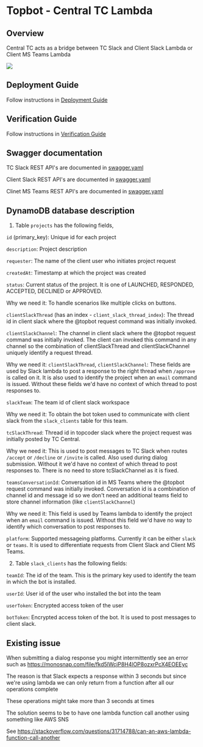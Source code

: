 # Topbot - Central TC Lambda

## Overview

Central TC acts as a bridge between TC Slack and Client Slack Lambda or Client MS Teams Lambda

![](docs/tc-slack/images/architecture.png)

## Deployment Guide

Follow instructions in [Deployment Guide](docs/DeploymentGuide.md)

## Verification Guide

Follow instructions in [Verification Guide](docs/VerificationGuide.md)

## Swagger documentation

TC Slack REST API's are documented in [swagger.yaml](docs/tc-slack/swagger/swagger.yaml)

Client Slack REST API's are documented in [swagger.yaml](docs/client-slack/swagger/swagger.yaml)

Clinet MS Teams REST API's are documented in [swagger.yaml](docs/client-teams/swagger/swagger.yaml)

## DynamoDB database description

1. Table `projects` has the following fields,

`id` (primary_key): Unique id for each project

`description`: Project description

`requester`: The name of the client user who initiates project request

`createdAt`: Timestamp at which the project was created

`status`: Current status of the project. It is one of LAUNCHED, RESPONDED, ACCEPTED, DECLINED or APPROVED. 

Why we need it: To handle scenarios like multiple clicks on buttons.

`clientSlackThread` (has an index - `client_slack_thread_index`): The thread id in client slack where the @topbot request command was initially invoked.

`clientSlackChannel`: The channel in client slack where the @topbot request command was initially invoked. The client can invoked this command in any channel so the combination of clientSlackThread and clientSlackChannel uniquely identify a request thread.

Why we need it: `clientSlackThread`, `clientSlackChannel`: These fields are used by Slack lambda to post a response to the right thread when `/approve` is called on it. It is also used to identify the project when an `email` command is issued. Without these fields we'd have no context of which thread to post responses to.

`slackTeam`: The team id of client slack workspace

Why we need it: To obtain the bot token used to communicate with client slack from the `slack_clients` table for this team.

`tcSlackThread`: Thread id in topcoder slack where the project request was initially posted by TC Central.

Why we need it: This is used to post messages to TC Slack when routes `/accept` or `/decline` or `/invite` is called. Also used during dialog submission. Without it we'd have no context of which thread to post responses to.
There is no need to store tcSlackChannel as it is fixed.

`teamsConversationId`: Conversation id in MS Teams where the @topbot request command was initially invoked. Conversation id is a combination of channel id and message id so we don't need an additional teams field to store channel information (like `clientSlackChannel`)

Why we need it: This field is used by Teams lambda to identify the project when an `email` command is issued. Without this field we'd have no way to identify which conversation to post responses to.

`platform`: Supported messageing platforms. Currently it can be either `slack` or `teams`. It is used to differentiate requests from Client Slack and Client MS Teams.

2. Table `slack_clients` has the following fields:

`teamId`: The id of the team. This is the primary key used to identify the team in which the bot is installed.

`userId`: User id of the user who installed the bot into the team

`userToken`: Encrypted access token of the user

`botToken`: Encrypted access token of the bot. It is used to post messages to client slack.


## Existing issue

When submitting a dialog response you might intermittently see an error such as https://monosnap.com/file/fkd5lWcjP8H4lOP8ozxrPcX4EOEEyc

The reason is that Slack expects a response within 3 seconds but since we're using lambda we can only return from a function after all our operations complete

These operations might take more than 3 seconds at times

The solution seems to be to have one lambda function call another using something like AWS SNS

See https://stackoverflow.com/questions/31714788/can-an-aws-lambda-function-call-another

